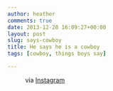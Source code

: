 ```yaml
---
author: heather
comments: true
date: 2013-12-28 16:09:27+00:00
layout: post
slug: says-cowboy
title: He says he is a cowboy
tags: [cowboy, things boys say]

---
```


<figure>
	<img src="https://photos-b.ak.instagram.com/hphotos-ak-prn/926626_421911314605017_527310610_n.jpg" alt="">
	<figcaption>via <a href="http://instagram.com/p/ieI-tVOzNN/">Instagram</a></figcaption>
</figure>